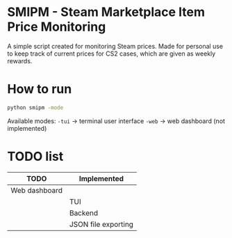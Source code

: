 # SMIPM - Steam Marketplace Item Price Monitoring
A simple script created for monitoring Steam prices. Made for personal use to keep track of current prices for CS2 cases, which are given as weekly rewards.

# How to run
```bash
python smipm -mode
```

Available modes:
`-tui` -> terminal user interface
`-web` -> web dashboard (not implemented)

# TODO list

| TODO          | Implemented         |
|---------------|---------------------|
| Web dashboard |                     |
|               | TUI                 |
|               | Backend             |
|               | JSON file exporting |

